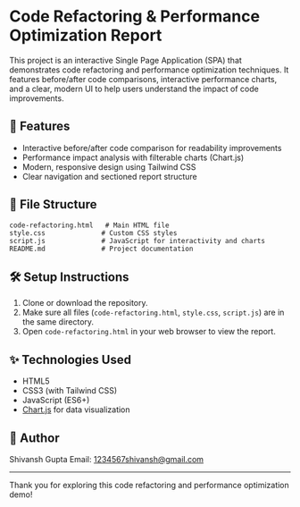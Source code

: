 # Code Refactoring & Performance Optimization Report

This project is an interactive Single Page Application (SPA) that demonstrates code refactoring and performance optimization techniques. It features before/after code comparisons, interactive performance charts, and a clear, modern UI to help users understand the impact of code improvements.

## 🚀 Features
- Interactive before/after code comparison for readability improvements
- Performance impact analysis with filterable charts (Chart.js)
- Modern, responsive design using Tailwind CSS
- Clear navigation and sectioned report structure

## 📁 File Structure
```
code-refactoring.html   # Main HTML file
style.css              # Custom CSS styles
script.js              # JavaScript for interactivity and charts
README.md              # Project documentation
```

## 🛠️ Setup Instructions
1. Clone or download the repository.
2. Make sure all files (`code-refactoring.html`, `style.css`, `script.js`) are in the same directory.
3. Open `code-refactoring.html` in your web browser to view the report.

## ✨ Technologies Used
- HTML5
- CSS3 (with Tailwind CSS)
- JavaScript (ES6+)
- [Chart.js](https://www.chartjs.org/) for data visualization

## 👤 Author
Shivansh Gupta
Email: 1234567shivansh@gmail.com

---

Thank you for exploring this code refactoring and performance optimization demo! 
